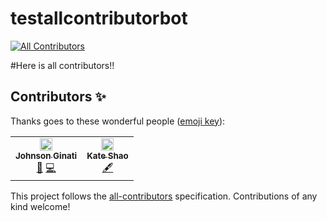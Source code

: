 # testallcontributorbot
<!-- ALL-CONTRIBUTORS-BADGE:START - Do not remove or modify this section -->
[![All Contributors](https://img.shields.io/badge/all_contributors-2-orange.svg?style=flat-square)](#contributors-)
<!-- ALL-CONTRIBUTORS-BADGE:END -->
#Here is all contributors!!

## Contributors ✨

Thanks goes to these wonderful people ([emoji key](https://allcontributors.org/docs/en/emoji-key)):

<!-- ALL-CONTRIBUTORS-LIST:START - Do not remove or modify this section -->
<!-- prettier-ignore-start -->
<!-- markdownlint-disable -->
<table>
  <tr>
    <td align="center"><a href="https://github.com/Johnsonginati"><img src="https://avatars.githubusercontent.com/u/90295174?v=4?s=100" width="20px;" alt=""/><br /><sub><b>Johnson Ginati</b></sub></a><br /><a href="#design-Johnsonginati" title="Design">🎨</a> <a href="https://github.com/Johnsonginati/testallcontributorbot/commits?author=Johnsonginati" title="Code">💻</a></td>
    <td align="center"><a href="https://github.com/kateshaowanjou"><img src="https://avatars.githubusercontent.com/u/58837504?v=4?s=100" width="20px;" alt=""/><br /><sub><b>Kate Shao</b></sub></a><br /><a href="#content-kateshaowanjou" title="Content">🖋</a></td>
  </tr>
</table>

<!-- markdownlint-restore -->
<!-- prettier-ignore-end -->

<!-- ALL-CONTRIBUTORS-LIST:END -->

This project follows the [all-contributors](https://github.com/all-contributors/all-contributors) specification. Contributions of any kind welcome!
